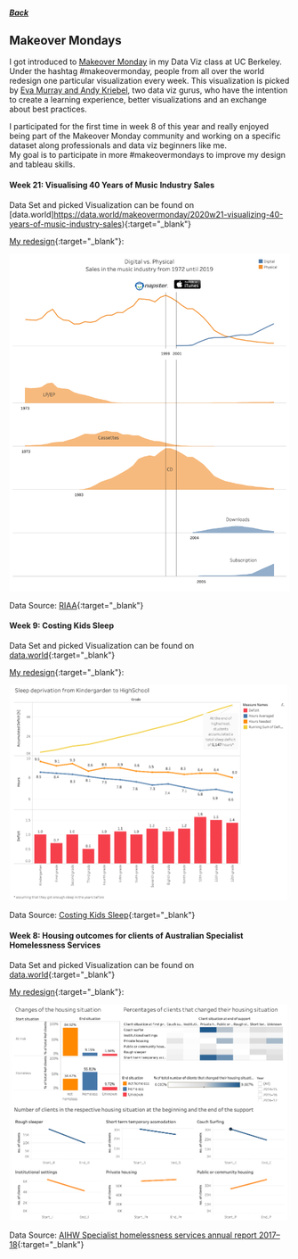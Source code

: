 ##### [Back](index#projects)
## Makeover Mondays
I got introduced to [Makeover Monday](https://www.makeovermonday.co.uk) in my Data Viz class at UC Berkeley. Under the hashtag #makeovermonday, people from all over the world redesign one particular visualization every week. This visualization is picked by [Eva Murray and Andy Kriebel](https://www.makeovermonday.co.uk/about-us/), two data viz gurus, who have the intention to create a learning experience, better visualizations and an exchange about best practices.

I participated for the first time in week 8 of this year and really enjoyed being part of the Makeover Monday community and working on a specific dataset along professionals and data viz beginners like me.  
My goal is to participate in more #makeovermondays to improve my design and tableau skills.

#### Week 21: Visualising 40 Years of Music Industry Sales

Data Set and picked Visualization can be found on [data.world]https://data.world/makeovermonday/2020w21-visualizing-40-years-of-music-industry-sales){:target="_blank"}

[My redesign](https://public.tableau.com/profile/henny7470#!/vizhome/MoM_w21_MusicSales/Dashboard1){:target="_blank"}:

<a href="https://public.tableau.com/profile/henny7470#!/vizhome/MoM_w21_MusicSales/Dashboard1">
  <img src="images/makeovermonday/MoM_Music.png">
</a>

Data Source: [RIAA](https://www.riaa.com/u-s-sales-database/){:target="_blank"}

#### Week 9: Costing Kids Sleep

Data Set and picked Visualization can be found on [data.world](https://data.world/makeovermonday/2020w9){:target="_blank"}

[My redesign](https://public.tableau.com/profile/henny7470#!/vizhome/MoM_w9_SleepData/Dashboard2){:target="_blank"}:

<a href="https://public.tableau.com/profile/henny7470#!/vizhome/MoM_w9_SleepData/Dashboard2">
  <img src="images/makeovermonday/MoM_Sleep.png">
</a>

Data Source: [Costing Kids Sleep](https://savvysleeper.org/costing-kids-sleep/){:target="_blank"}

#### Week 8: Housing outcomes for clients of Australian Specialist Homelessness Services

Data Set and picked Visualization can be found on [data.world](https://data.world/makeovermonday/2020w8){:target="_blank"}

[My redesign](https://public.tableau.com/profile/henny7470#!/vizhome/MoM_w8_HomelessnessAustralia/Dashboard1){:target="_blank"}:

<a href="https://public.tableau.com/profile/henny7470#!/vizhome/MoM_w8_HomelessnessAustralia/Dashboard1">
  <img src="images/makeovermonday/MoM_Housing.png">
</a>

Data Source: [AIHW Specialist homelessness services annual report 2017–18](https://www.aihw.gov.au/reports/homelessness-services/specialist-homelessness-services-2017-18/data){:target="_blank"}



